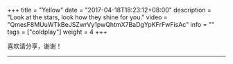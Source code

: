 +++
title = "Yellow"
date = "2017-04-18T18:23:12+08:00"
description = "Look at the stars, look how they shine for you."
video = "QmesF8MUuWTkBeJSZwrVy1pwQhtmX7BaDgYpKFrFwFisAc"
info = ""
tags = ["coldplay"]
weight = 4
+++

喜欢请分享，谢谢！

---